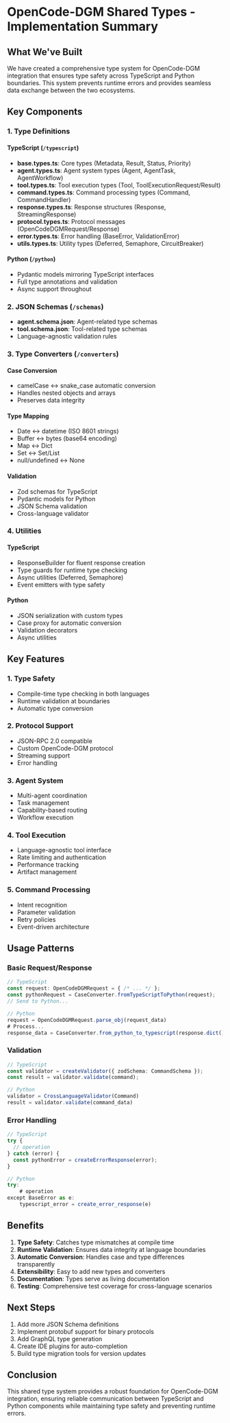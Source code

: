 # OpenCode-DGM Shared Types - Implementation Summary

## What We've Built

We have created a comprehensive type system for OpenCode-DGM integration that ensures type safety across TypeScript and Python boundaries. This system prevents runtime errors and provides seamless data exchange between the two ecosystems.

## Key Components

### 1. Type Definitions

#### TypeScript (`/typescript`)
- **base.types.ts**: Core types (Metadata, Result, Status, Priority)
- **agent.types.ts**: Agent system types (Agent, AgentTask, AgentWorkflow)
- **tool.types.ts**: Tool execution types (Tool, ToolExecutionRequest/Result)
- **command.types.ts**: Command processing types (Command, CommandHandler)
- **response.types.ts**: Response structures (Response, StreamingResponse)
- **protocol.types.ts**: Protocol messages (OpenCodeDGMRequest/Response)
- **error.types.ts**: Error handling (BaseError, ValidationError)
- **utils.types.ts**: Utility types (Deferred, Semaphore, CircuitBreaker)

#### Python (`/python`)
- Pydantic models mirroring TypeScript interfaces
- Full type annotations and validation
- Async support throughout

### 2. JSON Schemas (`/schemas`)
- **agent.schema.json**: Agent-related type schemas
- **tool.schema.json**: Tool-related type schemas
- Language-agnostic validation rules

### 3. Type Converters (`/converters`)

#### Case Conversion
- camelCase ↔ snake_case automatic conversion
- Handles nested objects and arrays
- Preserves data integrity

#### Type Mapping
- Date ↔ datetime (ISO 8601 strings)
- Buffer ↔ bytes (base64 encoding)
- Map ↔ Dict
- Set ↔ Set/List
- null/undefined ↔ None

#### Validation
- Zod schemas for TypeScript
- Pydantic models for Python
- JSON Schema validation
- Cross-language validator

### 4. Utilities

#### TypeScript
- ResponseBuilder for fluent response creation
- Type guards for runtime type checking
- Async utilities (Deferred, Semaphore)
- Event emitters with type safety

#### Python
- JSON serialization with custom types
- Case proxy for automatic conversion
- Validation decorators
- Async utilities

## Key Features

### 1. Type Safety
- Compile-time type checking in both languages
- Runtime validation at boundaries
- Automatic type conversion

### 2. Protocol Support
- JSON-RPC 2.0 compatible
- Custom OpenCode-DGM protocol
- Streaming support
- Error handling

### 3. Agent System
- Multi-agent coordination
- Task management
- Capability-based routing
- Workflow execution

### 4. Tool Execution
- Language-agnostic tool interface
- Rate limiting and authentication
- Performance tracking
- Artifact management

### 5. Command Processing
- Intent recognition
- Parameter validation
- Retry policies
- Event-driven architecture

## Usage Patterns

### Basic Request/Response
```typescript
// TypeScript
const request: OpenCodeDGMRequest = { /* ... */ };
const pythonRequest = CaseConverter.fromTypeScriptToPython(request);
// Send to Python...

// Python
request = OpenCodeDGMRequest.parse_obj(request_data)
# Process...
response_data = CaseConverter.from_python_to_typescript(response.dict())
```

### Validation
```typescript
// TypeScript
const validator = createValidator({ zodSchema: CommandSchema });
const result = validator.validate(command);

// Python
validator = CrossLanguageValidator(Command)
result = validator.validate(command_data)
```

### Error Handling
```typescript
// TypeScript
try {
  // operation
} catch (error) {
  const pythonError = createErrorResponse(error);
}

// Python
try:
    # operation
except BaseError as e:
    typescript_error = create_error_response(e)
```

## Benefits

1. **Type Safety**: Catches type mismatches at compile time
2. **Runtime Validation**: Ensures data integrity at language boundaries
3. **Automatic Conversion**: Handles case and type differences transparently
4. **Extensibility**: Easy to add new types and converters
5. **Documentation**: Types serve as living documentation
6. **Testing**: Comprehensive test coverage for cross-language scenarios

## Next Steps

1. Add more JSON Schema definitions
2. Implement protobuf support for binary protocols
3. Add GraphQL type generation
4. Create IDE plugins for auto-completion
5. Build type migration tools for version updates

## Conclusion

This shared type system provides a robust foundation for OpenCode-DGM integration, ensuring reliable communication between TypeScript and Python components while maintaining type safety and preventing runtime errors.